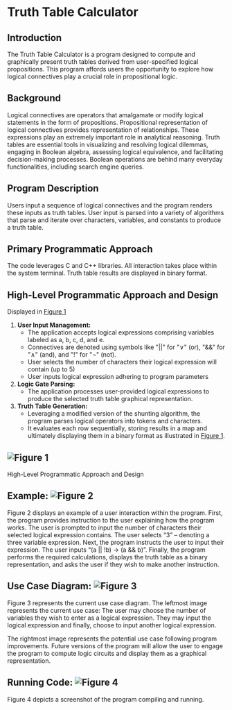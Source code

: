 # Truth Table Calculator

## Introduction
The Truth Table Calculator is a program designed to compute and graphically present truth tables derived from user-specified logical propositions. This program affords users the opportunity to explore how logical connectives play a crucial role in propositional logic.

## Background
Logical connectives are operators that amalgamate or modify logical statements in the form of propositions. Propositional representation of logical connectives provides representation of relationships. These expressions play an extremely important role in analytical reasoning. Truth tables are essential tools in visualizing and resolving logical dilemmas, engaging in Boolean algebra, assessing logical equivalence, and facilitating decision-making processes. Boolean operations are behind many everyday functionalities, including search engine queries.

## Program Description
Users input a sequence of logical connectives and the program renders these inputs as truth tables. User input is parsed into a variety of algorithms that parse and iterate over characters, variables, and constants to produce a truth table.

## Primary Programmatic Approach
The code leverages C and C++ libraries. All interaction takes place within the system terminal. Truth table results are displayed in binary format.

## High-Level Programmatic Approach and Design
Displayed in [Figure 1](#figure-1)
1. **User Input Management:**
    - The application accepts logical expressions comprising variables labeled as a, b, c, d, and e.
    - Connectives are denoted using symbols like "||" for "∨" (or), "&&" for "∧" (and), and "!" for "¬" (not).
    - User selects the number of characters their logical expression will contain (up to 5)
    - User inputs logical expression adhering to program parameters
2. **Logic Gate Parsing:**
    - The application processes user-provided logical expressions to produce the selected truth table graphical representation.
3. **Truth Table Generation:**
    - Leveraging a modified version of the shunting algorithm, the program parses logical operators into tokens and characters.
    - It evaluates each row sequentially, storing results in a map and ultimately displaying them in a binary format as illustrated in [Figure 1](#figure-1).

## ![Figure 1](link_to_image1)
High-Level Programmatic Approach and Design

## Example: ![Figure 2](link_to_image2)
Figure 2 displays an example of a user interaction within the program. First, the program provides instruction to the user explaining how the program works. The user is prompted to input the number of characters their selected logical expression contains. The user selects “3” – denoting a three variable expression. Next, the program instructs the user to input their expression. The user inputs “(a || !b) → (a && b)”. Finally, the program performs the required calculations, displays the truth table as a binary representation, and asks the user if they wish to make another instruction.

## Use Case Diagram: ![Figure 3](link_to_image3)
Figure 3 represents the current use case diagram. The leftmost image represents the current use case: The user may choose the number of variables they wish to enter as a logical expression. They may input the logical expression and finally, choose to input another logical expression.

The rightmost image represents the potential use case following program improvements. Future versions of the program will allow the user to engage the program to compute logic circuits and display them as a graphical representation.

## Running Code: ![Figure 4](link_to_image4)
Figure 4 depicts a screenshot of the program compiling and running.
